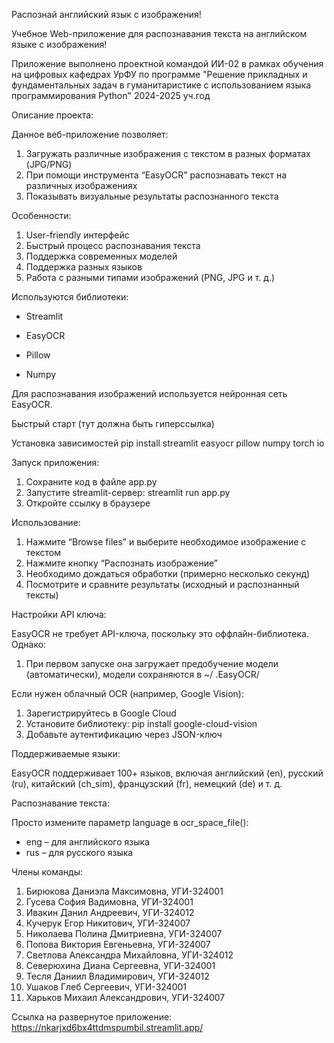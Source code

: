 Распознай английский язык с изображения!

Учебное Web-приложение для распознавания текста на английском языке с изображения!

Приложение выполнено проектной командой ИИ-02 в рамках обучения на цифровых кафедрах УрФУ по программе "Решение прикладных и фундаментальных задач в гуманитаристике с использованием языка программирования Python" 2024-2025 уч.год

Описание проекта:

Данное веб-приложение позволяет:
1. Загружать различные изображения с текстом в разных форматах (JPG/PNG)
2. При помощи инструмента “EasyOCR” распознавать текст на различных изображениях
3. Показывать визуальные результаты распознанного текста

Особенности:

1.	User-friendly интерфейс
2.	Быстрый процесс распознавания текста
3.	Поддержка современных моделей 
4.	Поддержка разных языков 
5.	Работа с разными типами изображений (PNG, JPG и т. д.)

Используются библиотеки:

- Streamlit

- EasyOCR

- Pillow

- Numpy

Для распознавания изображений используется нейронная сеть EasyOCR.

Быстрый старт (тут должна быть гиперссылка)

Установка зависимостей
pip install streamlit easyocr pillow numpy torch io

Запуск приложения:

1. Сохраните код в файле app.py
2. Запустите streamlit-сервер: streamlit run app.py
3. Откройте ссылку в браузере

Использование:

1. Нажмите “Browse files” и выберите необходимое изображение с текстом
2. Нажмите кнопку “Распознать изображение”
3. Необходимо дождаться обработки (примерно несколько секунд)
4. Посмотрите и сравните результаты (исходный и распознанный тексты)

Настройки API ключа:

EasyOCR не требует API-ключа, поскольку это оффлайн-библиотека. Однако:
1. При первом запуске она загружает предобучение модели (автоматически), модели сохраняются в ~/ .EasyOCR/

Если нужен облачный OCR (например, Google Vision):
1. Зарегистрируйтесь в Google Cloud
2. Установите библиотеку: pip install google-cloud-vision
3. Добавьте аутентификацию через JSON-ключ

Поддерживаемые языки:

EasyOCR поддерживает 100+ языков, включая английский (en), русский (ru), китайский (ch_sim), французский (fr), немецкий (de) и т. д.

Распознавание текста:

Просто измените параметр language в ocr_space_file():
- eng – для английского языка
- rus – для русского языка
 
Члены команды:

1.	Бирюкова Даниэла Максимовна, УГИ-324001
2.	Гусева София Вадимовна, УГИ-324001
3.	Ивакин Данил Андреевич, УГИ-324012
4.	Кучерук Егор Никитович, УГИ-324007
5.	Николаева Полина Дмитриевна, УГИ-324007
6.	Попова Виктория Евгеньевна, УГИ-324007
7.	Светлова Александра Михайловна, УГИ-324012
8.	Северюхина Диана Сергеевна, УГИ-324001
9.	Тесля Даниил Владимирович, УГИ-324012
10.	 Ушаков Глеб Сергеевич, УГИ-324001
11.	 Харьков Михаил Александрович, УГИ-324007

Ссылка на развернутое приложение: https://nkarjxd6bx4ttdmspumbil.streamlit.app/






















